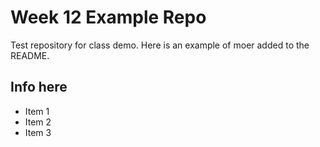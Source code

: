 # Week 12 Example Repo
 Test repository for class demo. Here is an example of moer added to the README.
 
 ## Info here
 
 * Item 1
 * Item 2
 * Item 3
